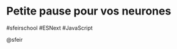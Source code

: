 <!-- .slide: class="first-slide" sfeir-level="3" sfeir-techno="Modern Javascript" -->

# Petite pause pour vos neurones

#sfeirschool #ESNext #JavaScript

@sfeir
